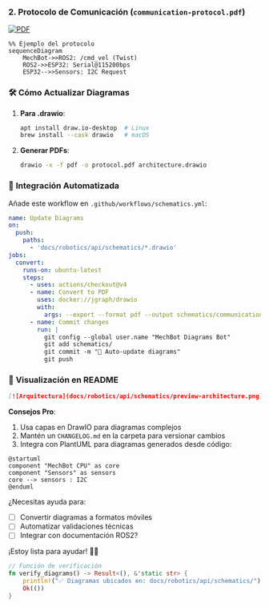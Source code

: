 ### 2. **Protocolo de Comunicación** (`communication-protocol.pdf`)
[![PDF](https://img.shields.io/badge/PDF-Protocol-green)](docs/robotics/api/schematics/communication-protocol.pdf)

```mermaid
%% Ejemplo del protocolo
sequenceDiagram
    MechBot->>ROS2: /cmd_vel (Twist)
    ROS2->>ESP32: Serial@115200bps
    ESP32-->>Sensors: I2C Request
```

### 🛠️ **Cómo Actualizar Diagramas**
1. **Para .drawio**:
   ```bash
   apt install draw.io-desktop  # Linux
   brew install --cask drawio   # macOS
   ```
2. **Generar PDFs**:
   ```bash
   drawio -x -f pdf -o protocol.pdf architecture.drawio
   ```

### 🔄 **Integración Automatizada**
Añade este workflow en `.github/workflows/schematics.yml`:
```yaml
name: Update Diagrams
on:
  push:
    paths:
      - 'docs/robotics/api/schematics/*.drawio'
jobs:
  convert:
    runs-on: ubuntu-latest
    steps:
      - uses: actions/checkout@v4
      - name: Convert to PDF
        uses: docker://jgraph/drawio
        with:
          args: --export --format pdf --output schematics/communication-protocol.pdf schematics/mechbot-architecture.drawio
      - name: Commit changes
        run: |
          git config --global user.name "MechBot Diagrams Bot"
          git add schematics/
          git commit -m "🔄 Auto-update diagrams"
          git push
```

### 🌟 **Visualización en README**
```markdown
[![Arquitectura](docs/robotics/api/schematics/preview-architecture.png)](docs/robotics/api/schematics/mechbot-architecture.drawio)
```

**Consejos Pro**:
1. Usa capas en DrawIO para diagramas complejos
2. Mantén un `CHANGELOG.md` en la carpeta para versionar cambios
3. Integra con PlantUML para diagramas generados desde código:

```plantuml
@startuml
component "MechBot CPU" as core
component "Sensors" as sensors
core --> sensors : I2C
@enduml
```

¿Necesitas ayuda para:
- [ ] Convertir diagramas a formatos móviles
- [ ] Automatizar validaciones técnicas
- [ ] Integrar con documentación ROS2?

¡Estoy lista para ayudar! 🤖💡 

```rust
// Función de verificación
fn verify_diagrams() -> Result<(), &'static str> {
    println!("✅ Diagramas ubicados en: docs/robotics/api/schematics/");
    Ok(())
}
